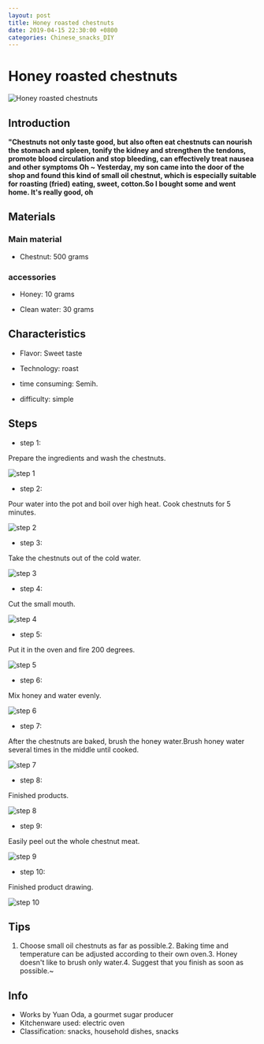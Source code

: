 ```yaml
---
layout: post
title: Honey roasted chestnuts
date: 2019-04-15 22:30:00 +0800
categories: Chinese_snacks_DIY
---
```


# Honey roasted chestnuts

![Honey roasted chestnuts](/img/452731/452731.jpg)

## Introduction

**"Chestnuts not only taste good, but also often eat chestnuts can nourish the stomach and spleen, tonify the kidney and strengthen the tendons, promote blood circulation and stop bleeding, can effectively treat nausea and other symptoms Oh ~ Yesterday, my son came into the door of the shop and found this kind of small oil chestnut, which is especially suitable for roasting (fried) eating, sweet, cotton.So I bought some and went home. It's really good, oh**

## Materials

### Main material

- Chestnut: 500 grams

### accessories

- Honey: 10 grams

- Clean water: 30 grams

## Characteristics

- Flavor: Sweet taste

- Technology: roast

- time consuming: Semih.

- difficulty: simple

## Steps

- step 1:

Prepare the ingredients and wash the chestnuts.

![step 1](/img/452731/1.jpg)

- step 2:

Pour water into the pot and boil over high heat. Cook chestnuts for 5 minutes.

![step 2](/img/452731/2.jpg)

- step 3:

Take the chestnuts out of the cold water.

![step 3](/img/452731/3.jpg)

- step 4:

Cut the small mouth.

![step 4](/img/452731/4.jpg)

- step 5:

Put it in the oven and fire 200 degrees.

![step 5](/img/452731/5.jpg)

- step 6:

Mix honey and water evenly.

![step 6](/img/452731/6.jpg)

- step 7:

After the chestnuts are baked, brush the honey water.Brush honey water several times in the middle until cooked.

![step 7](/img/452731/7.jpg)

- step 8:

Finished products.

![step 8](/img/452731/8.jpg)

- step 9:

Easily peel out the whole chestnut meat.

![step 9](/img/452731/9.jpg)

- step 10:

Finished product drawing.

![step 10](/img/452731/10.jpg)

## Tips

1. Choose small oil chestnuts as far as possible.2. Baking time and temperature can be adjusted according to their own oven.3. Honey doesn't like to brush only water.4. Suggest that you finish as soon as possible.~

## Info

- Works by Yuan Oda, a gourmet sugar producer
- Kitchenware used: electric oven
- Classification: snacks, household dishes, snacks